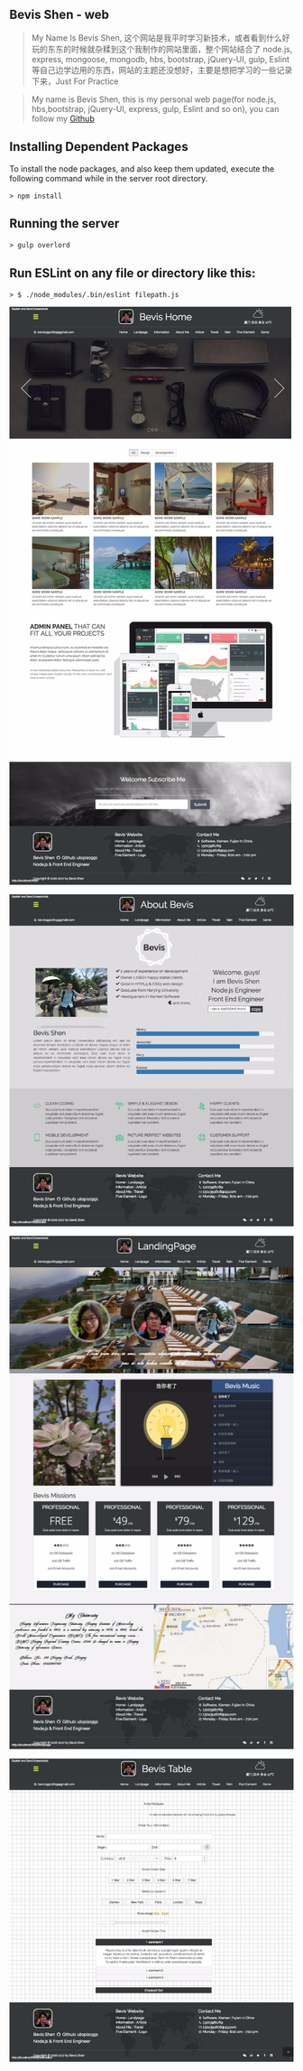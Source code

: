 ## Bevis Shen - web

> My Name Is Bevis Shen, 这个网站是我平时学习新技术，或者看到什么好玩的东东的时候就杂糅到这个我制作的网站里面，整个网站结合了 node.js, express, mongoose, mongodb, hbs, bootstrap, jQuery-UI, gulp, Eslint 等自己边学边用的东西，网站的主题还没想好，主要是想把学习的一些记录下来，Just For Practice

> My name is Bevis Shen, this is my personal web page(for node.js, hbs,bootstrap, jQuery-UI, express, gulp, Eslint and so on), you can follow my [Github](https://github.com/utopia1991)

## Installing Dependent Packages

To install the node packages, and also keep them updated, execute the following command while in the server root directory.

```
> npm install
```

## Running the server

```
> gulp overlord
```

## Run ESLint on any file or directory like this:

```
> $ ./node_modules/.bin/eslint filepath.js
```

![首页](client/images/demo/index.jpg "首页")

![关于我](client/images/demo/about.jpg "关于我")

![Landing Page](client/images/demo/landingPage.jpg "Landing Page")

![Information](client/images/demo/information.jpg "Information")
